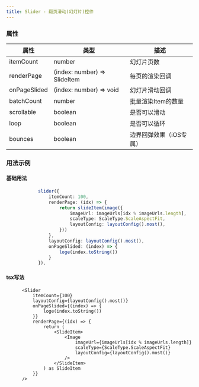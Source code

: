 ```yaml
---
title: Slider - 翻页滑动(幻灯片)控件
---
```


### 属性

属性 |类型 | 描述
--- | --- | ---
itemCount|number|幻灯片页数
renderPage|(index: number) => SlideItem|每页的渲染回调
onPageSlided|(index: number) => void|幻灯片滑动回调
batchCount|number|批量渲染Item的数量
scrollable|boolean|是否可以滑动
loop|boolean|是否可以循环
bounces|boolean|边界回弹效果（iOS专属）

### 用法示例
#### 基础用法
```typescript
            slider({
                itemCount: 100,
                renderPage: (idx) => {
                    return slideItem(image({
                        imageUrl: imageUrls[idx % imageUrls.length],
                        scaleType: ScaleType.ScaleAspectFit,
                        layoutConfig: layoutConfig().most(),
                    }))
                },
                layoutConfig: layoutConfig().most(),
                onPageSlided: (index) => {
                    loge(index.toString())
                }
            }),
```

#### tsx写法
```tsx
      <Slider
          itemCount={100}
          layoutConfig={layoutConfig().most()}
          onPageSlided={(index) => {
              loge(index.toString())
          }}
          renderPage={(idx) => {
              return (
                  <SlideItem>
                      <Image
                          imageUrl={imageUrls[idx % imageUrls.length]}
                          scaleType={ScaleType.ScaleAspectFit}
                          layoutConfig={layoutConfig().most()}
                      />
                  </SlideItem>
              ) as SlideItem
          }}
      />
```
